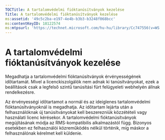 ```yaml
---
TOCTitle: A tartalomvédelmi fióktanúsítványok kezelése
Title: A tartalomvédelmi fióktanúsítványok kezelése
ms:assetid: '49c5c2ba-e197-4e4b-b3b3-b3248f068bcc'
ms:contentKeyID: 18122574
ms:mtpsurl: 'https://technet.microsoft.com/hu-hu/library/Cc747556(v=WS.10)'
---
```


A tartalomvédelmi fióktanúsítványok kezelése
============================================

Megadhatja a tartalomvédelmi fióktanúsítványok érvényességének időtartamát. Mivel a licenckiszolgálók nem adnak ki tanúsítványokat, ezek a beállítások csak a legfelső szintű tanúsítási fürt felügyeleti webhelyén állnak rendelkezésre.

Az érvényességi időtartamot a normál és az ideiglenes tartalomvédelmi fióktanúsítványoknál is megadhatja. Az időtartam lejárta után a felhasználóknak új tanúsítványokat kell beszerezniük közzétételi vagy használati licenc kérésekor. A tartalomvédelmi fióktanúsítványok megújításának módja az RMS-kompatibilis alkalmazástól függ. Bizonyos esetekben ez felhasználói közreműködés nélkül történik, míg máskor a felhasználónak kérelmet kell küldenie.
